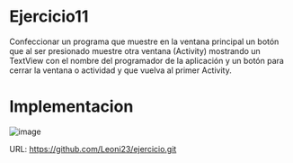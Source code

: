 # Ejercicio11
Confeccionar un programa que muestre en la ventana principal un botón que al ser presionado muestre otra ventana (Activity) mostrando un TextView con el nombre del programador de la aplicación y un botón para cerrar la ventana o actividad y que vuelva al primer Activity.
# Implementacion

![image](https://user-images.githubusercontent.com/74840012/221087915-4f94defb-3909-4f1c-b4c3-b16040dca4e8.png)

URL: 
https://github.com/Leoni23/ejercicio.git
